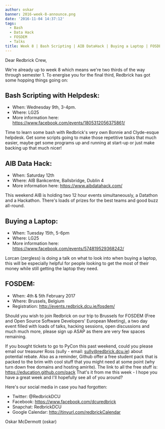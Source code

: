 ```yaml
---
author: oskar
banner: 2016-week-8-announce.png
date: '2016-11-04 14:37:12'
tags:
  - Bash
  - Data Hack
  - FOSDEM
  - Talks
title: Week 8 | Bash Scripting | AIB DataHack | Buying a Laptop | FOSDEM
---
```


Dear Redbrick Crew,

We're already up to week 8 which means we're two thirds of the way through
semester 1. To energise you for the final third, Redbrick has got some hopping
things going on:

 <!-- more -->

## Bash Scripting with Helpdesk:

- When: Wednesday 9th, 3-4pm.
- Where: LG25
- More information here: https://www.facebook.com/events/1805312056375861/

Time to learn some bash with Redbrick's very own Bonnie and Clyde-esque
helpdesk. Get some scripts going to make those repetitive tasks that much
easier, maybe get some programs up and running at start-up or just make backing
up that much nicer!

## AIB Data Hack:

- When: Saturday 12th
- Where: AIB Bankcentre, Ballsbridge, Dublin 4
- More information here: https://www.aibdatahack.com/

This weekend AIB is holding two 12 hour events simultaneously, a Datathon and a
Hackathon. There's loads of prizes for the best teams and good buzz all-round.

## Buying a Laptop:

- When: Tuesday 15th, 5-6pm
- Where: LG25
- More information here: https://www.facebook.com/events/574819529368242/

Lorcan (zergless) is doing a talk on what to look into when buying a laptop,
this will be especially helpful for people looking to get the most of their
money while still getting the laptop they need.

## FOSDEM:

- When: 4th & 5th February 2017
- Where: Brussels, Belgium
- Registration: http://events.redbrick.dcu.ie/fosdem/

Should you wish to join Redbrick on our trip to Brussels for FOSDEM (Free and
Open Source Software Developers' European Meeting), a two day event filled with
loads of talks, hacking sessions, open discussions and much much more, please
sign up ASAP as there are very few spaces remaining.

If you bought tickets to go to PyCon this past weekend, could you please email
our treasurer Ross (sully - email: sully@redbrick.dcu.ie) about potential
rebate. Also as a reminder, Github offer a free student pack that is packed to
the brim with cool stuff that you might need at some point (why turn down free
domains and hosting amirite). The link to all the free stuff is:
https://education.github.com/pack That's it from me this week - I hope you have
a great week and I'll hopefully see all of you around?

Here's our social media in case you had forgotten:

- Twitter: @RedbrickDCU
- Facebook: https://www.facebook.com/dcuredbrick
- Snapchat: RedbrickDCU
- Google Calendar: http://tinyurl.com/redbrickCalendar

Oskar McDermott (oskar)
